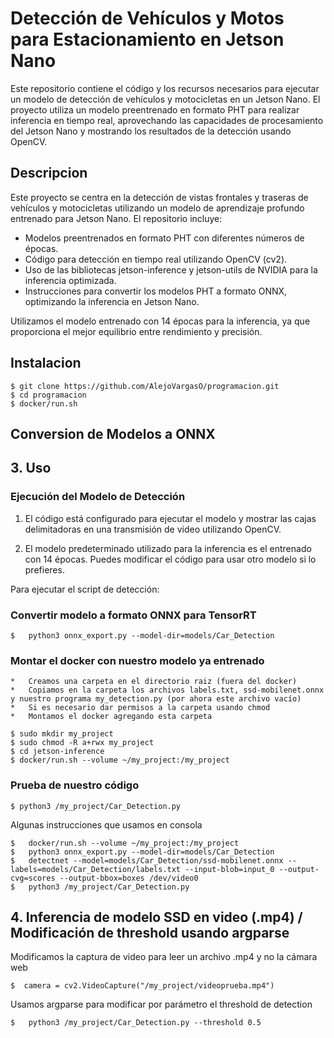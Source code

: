 # Detección de Vehículos y Motos para Estacionamiento en Jetson Nano
Este repositorio contiene el código y los recursos necesarios para ejecutar un modelo de detección de vehículos y motocicletas en un Jetson Nano. El proyecto utiliza un modelo preentrenado en formato PHT para realizar inferencia en tiempo real, aprovechando las capacidades de procesamiento del Jetson Nano y mostrando los resultados de la detección usando OpenCV.

## Descripcion
Este proyecto se centra en la detección de vistas frontales y traseras de vehículos y motocicletas utilizando un modelo de aprendizaje profundo entrenado para Jetson Nano. El repositorio incluye:

- Modelos preentrenados en formato PHT con diferentes números de épocas.
- Código para detección en tiempo real utilizando OpenCV (cv2).
- Uso de las bibliotecas jetson-inference y jetson-utils de NVIDIA para la inferencia optimizada.
- Instrucciones para convertir los modelos PHT a formato ONNX, optimizando la inferencia en Jetson Nano.
  
Utilizamos el modelo entrenado con 14 épocas para la inferencia, ya que proporciona el mejor equilibrio entre rendimiento y precisión.


## Instalacion

    $ git clone https://github.com/AlejoVargasO/programacion.git
    $ cd programacion
    $ docker/run.sh

## Conversion de Modelos a ONNX

    
## 3. Uso

### Ejecución del Modelo de Detección

  1. El código está configurado para ejecutar el modelo y mostrar las cajas delimitadoras en una transmisión de video utilizando OpenCV.

  2. El modelo predeterminado utilizado para la inferencia es el entrenado con 14 épocas. Puedes modificar el código para usar otro modelo si lo prefieres.

  Para ejecutar el script de detección:

    
### Convertir modelo a formato ONNX para TensorRT

    $   python3 onnx_export.py --model-dir=models/Car_Detection 


### Montar el docker con nuestro modelo ya entrenado
    *   Creamos una carpeta en el directorio raiz (fuera del docker)
    *   Copiamos en la carpeta los archivos labels.txt, ssd-mobilenet.onnx y nuestro programa my_detection.py (por ahora este archivo vacío)
    *   Si es necesario dar permisos a la carpeta usando chmod
    *   Montamos el docker agregando esta carpeta
    
    $ sudo mkdir my_project
    $ sudo chmod -R a+rwx my_project
    $ cd jetson-inference
    $ docker/run.sh --volume ~/my_project:/my_project


### Prueba de nuestro código

    $ python3 /my_project/Car_Detection.py
    

Algunas instrucciones que usamos en consola

    $   docker/run.sh --volume ~/my_project:/my_project
    $   python3 onnx_export.py --model-dir=models/Car_Detection 
    $   detectnet --model=models/Car_Detection/ssd-mobilenet.onnx --labels=models/Car_Detection/labels.txt --input-blob=input_0 --output-cvg=scores --output-bbox=boxes /dev/video0
    $   python3 /my_project/Car_Detection.py

## 4. Inferencia de modelo SSD en video (.mp4) / Modificación de threshold usando argparse

Modificamos la captura de video para leer un archivo .mp4 y no la cámara web

    $  camera = cv2.VideoCapture("/my_project/videoprueba.mp4")

Usamos argparse para modificar por parámetro el threshold de detection

    $   python3 /my_project/Car_Detection.py --threshold 0.5
